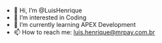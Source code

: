 - 👋 Hi, I’m @LuisHenrique
- 👀 I’m interested in Coding
- 🌱 I’m currently learning APEX Development
- 📫 How to reach me: luis.henrique@mrpay.com.br

<!---
LuisMrPay/LuisMrPay is a ✨ special ✨ repository because its `README.md` (this file) appears on your GitHub profile.
You can click the Preview link to take a look at your changes.
--->
